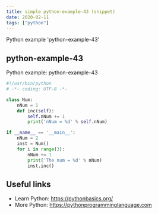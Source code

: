 ```yaml
---
title: simple python-example-43 (snippet)
date: 2020-02-11
tags: ["python"]
---
```

Python example 'python-example-43'


## python-example-43

Python example: python-example-43

```python
#!/usr/bin/python
# -*- coding: UTF-8 -*-

class Num:
    nNum = 1
    def inc(self):
        self.nNum += 1
        print('nNum = %d' % self.nNum)

if __name__ == '__main__':
    nNum = 2
    inst = Num()
    for i in range(3):
        nNum += 1
        print('The num = %d' % nNum)
        inst.inc()


```

## Useful links

- Learn Python: https://pythonbasics.org/
- More Python: https://pythonprogramminglanguage.com
